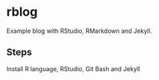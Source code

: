 # rblog
Example blog with RStudio, RMarkdown and Jekyll.

## Steps
<p>Install R language, RStudio, Git Bash and Jekyll</p>

